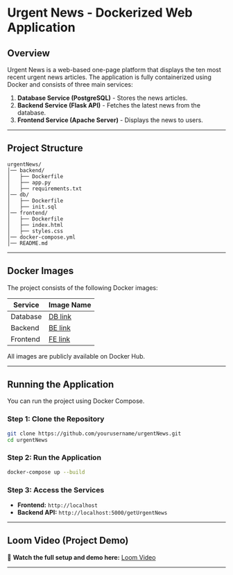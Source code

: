# Urgent News - Dockerized Web Application

## Overview
Urgent News is a web-based one-page platform that displays the ten most recent urgent news articles. The application is fully containerized using Docker and consists of three main services:

1. **Database Service (PostgreSQL)** - Stores the news articles.
2. **Backend Service (Flask API)** - Fetches the latest news from the database.
3. **Frontend Service (Apache Server)** - Displays the news to users.

---

## Project Structure
```
urgentNews/
│── backend/
│   ├── Dockerfile
│   ├── app.py
│   ├── requirements.txt
│── db/
│   ├── Dockerfile
│   ├── init.sql
│── frontend/
│   ├── Dockerfile
│   ├── index.html
│   ├── styles.css
│── docker-compose.yml
│── README.md
```

---

## Docker Images
The project consists of the following Docker images:

| Service   | Image Name                           |
|-----------|------------------------------------|
| Database  | [DB link](https://hub.docker.com/repository/docker/fasahili/postgres-urgentnews/general)    |
| Backend   | [BE link](https://hub.docker.com/repository/docker/fasahili/backend-urgentnews/general)     |
| Frontend  | [FE link](https://hub.docker.com/repository/docker/fasahili/frontend-urgentnews/general)    |

All images are publicly available on Docker Hub.

---

## Running the Application
You can run the project using Docker Compose.

### **Step 1: Clone the Repository**
```sh
git clone https://github.com/yourusername/urgentNews.git
cd urgentNews
```

### **Step 2: Run the Application**
```sh
docker-compose up --build
```

### **Step 3: Access the Services**
- **Frontend:** `http://localhost`
- **Backend API:** `http://localhost:5000/getUrgentNews`
---

## Loom Video (Project Demo)
🎥 **Watch the full setup and demo here:** [Loom Video](https://www.loom.com/share/f821ce16f38c445489355087cb76acee?sid=30d690dc-7bf7-4207-b01e-212f9dee5a0f)

---
